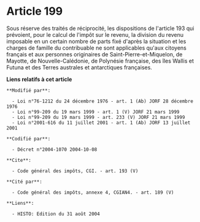 # Article 199

Sous réserve des traités de réciprocité, les dispositions de l'article 193 qui prévoient, pour le calcul de l'impôt sur le
revenu, la division du revenu imposable en un certain nombre de parts fixé d'après la situation et les charges de famille du
contribuable ne sont applicables qu'aux citoyens français et aux personnes originaires de Saint-Pierre-et-Miquelon, de
Mayotte, de Nouvelle-Calédonie, de Polynésie française, des îles Wallis et Futuna et des Terres australes et antarctiques
françaises.

**Liens relatifs à cet article**

	**Modifié par**:

	  - Loi n°76-1212 du 24 décembre 1976 - art. 1 (Ab) JORF 28 décembre 1976
	  - Loi n°99-209 du 19 mars 1999 - art. 1 (V) JORF 21 mars 1999
	  - Loi n°99-209 du 19 mars 1999 - art. 233 (V) JORF 21 mars 1999
	  - Loi n°2001-616 du 11 juillet 2001 - art. 1 (Ab) JORF 13 juillet 2001

	**Codifié par**:

	  - Décret n°2004-1070 2004-10-08

	**Cite**:

	  - Code général des impôts, CGI. - art. 193 (V)

	**Cité par**:

	  - Code général des impôts, annexe 4, CGIAN4. - art. 189 (V)

	**Liens**:

	  - HISTO: Edition du 31 août 2004
